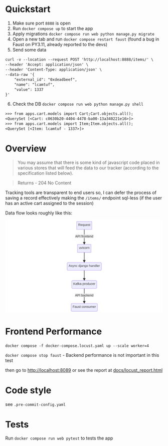 # Quickstart

1. Make sure port `8888` is open
2. Run `docker compose up` to start the app
3. Apply migrations `docker compose run web python manage.py migrate`
4. Open a new tab and run `docker compose restart faust` (found a bug in Faust on PY3.11, already reported to the devs)
5. Send some data

```
curl -v --location --request POST 'http://localhost:8888/items/' \
--header 'Accept: application/json' \
--header 'Content-Type: application/json' \
--data-raw '{
    "external_id": "0xdeadbeef",
    "name": "lcamtuf",
    "value": 1337
}'
```
6. Check the DB `docker compose run web python manage.py shell`


```
>>> from apps.cart.models import Cart;Cart.objects.all();
<QuerySet [<Cart: c0630b20-4404-4478-ba00-13a340221e16>]>
>>> from apps.cart.models import Item;Item.objects.all();
<QuerySet [<Item: lcamtuf - 1337>]>

```



# Overview

> You may assume that there is some kind of javascript code placed in various stores that
> will feed the data to our tracker (according to the specification listed below).

> Returns - 204 No Content

Tracking tools are transparent to end users so, I can defer the process of saving a record effectively making the `/items/` endpoint sql-less (if the user has an active cart assigned to the session)

Data flow looks roughly like this:

![diagram](docs/mermaid-diagram-2023-01-27-102831.png)


# Frontend Performance

`docker compose -f docker-compose.locust.yaml up --scale worker=4`

`docker compose stop faust` - Backend performance is not important in this test
    
then go to [http://localhost:8089](http://localhost:8089) or see the report at [docs/locust_report.html](docs/locust_report.html)

# Code style

see `.pre-commit-config.yaml`

# Tests

Run `docker compose run web pytest` to tests the app
